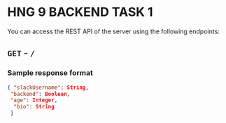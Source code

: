 # HNG 9 BACKEND TASK 1

You can access the REST API of the server using the following endpoints:


## `GET` - `/`

### Sample response format


```json
{ "slackUsername": String,
 "backend": Boolean, 
 "age": Integer,
  "bio": String
 }

```